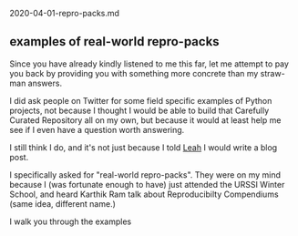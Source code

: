 2020-04-01-repro-packs.md

## examples of real-world repro-packs

Since you have already kindly listened to me this far, let me attempt to pay
you back by providing you with something more concrete than my straw-man
answers.

I did ask people on Twitter for some field specific examples of Python projects,
not because I thought I would be able to build that Carefully Curated Repository
all on my own, but because it would at least
help me see if I even have a question worth answering.

I still think I do, and it's not just because I told [Leah]() I would write
a blog post.

I specifically asked for "real-world repro-packs". They were on my mind because
I (was fortunate enough to have) just attended the URSSI Winter School, and
heard Karthik Ram talk about Reproducibilty Compendiums (same idea, different
name.)

I walk you through the examples
